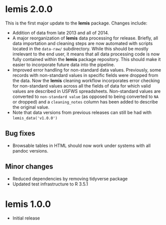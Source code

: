 # lemis 2.0.0

This is the first major update to the **lemis** package. Changes include:

* Addition of data from late 2013 and all of 2014.
* A major reorganization of **lemis** data processing for release. Briefly, all data importation and cleaning steps are now automated with scripts located in the `data-raw/` subdirectory. While this should be mostly irrelevant to the end user, it means that all data processing code is now fully contained within the **lemis** package repository. This should make it easier to incorporate future data into the pipeline.
* Improved error handling for non-standard data values. Previously, some records with non-standard values in specific fields were dropped from the data. Now the **lemis** cleaning workflow incorporates error checking for non-standard values across all the fields of data for which valid values are described in USFWS spreadsheets. Non-standard values are converted to `non-standard value` (as opposed to being converted to `NA` or dropped) and a `cleaning_notes` column has been added to describe the original value.
* Note that data versions from previous releases can still be had with `lemis_data('v1.0.0')`

## Bug fixes

* Browsable tables in HTML should now work under systems with all pandoc versions.

## Minor changes

* Reduced dependencies by removing tidyverse package
* Updated test infrastructure to R 3.5.1

# lemis 1.0.0

* Initial release
